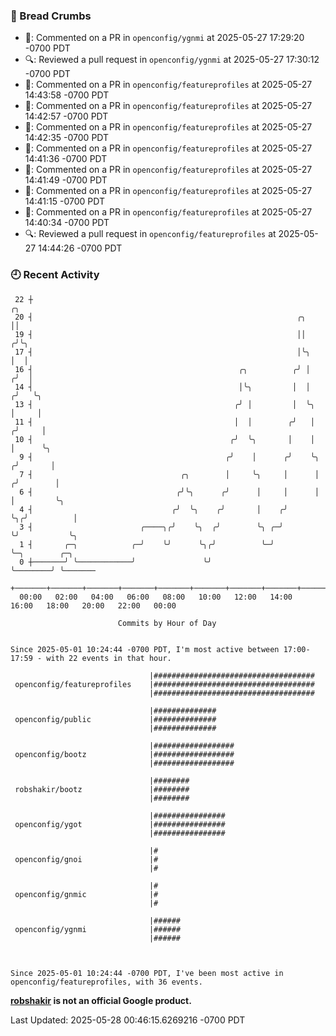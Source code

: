 ### 🍞 Bread Crumbs

 * 💬: Commented on a PR in  `openconfig/ygnmi` at 2025-05-27 17:29:20 -0700 PDT
 * 🔍: Reviewed a pull request in  `openconfig/ygnmi` at 2025-05-27 17:30:12 -0700 PDT
 * 💬: Commented on a PR in  `openconfig/featureprofiles` at 2025-05-27 14:43:58 -0700 PDT
 * 💬: Commented on a PR in  `openconfig/featureprofiles` at 2025-05-27 14:42:57 -0700 PDT
 * 💬: Commented on a PR in  `openconfig/featureprofiles` at 2025-05-27 14:42:35 -0700 PDT
 * 💬: Commented on a PR in  `openconfig/featureprofiles` at 2025-05-27 14:41:36 -0700 PDT
 * 💬: Commented on a PR in  `openconfig/featureprofiles` at 2025-05-27 14:41:49 -0700 PDT
 * 💬: Commented on a PR in  `openconfig/featureprofiles` at 2025-05-27 14:41:15 -0700 PDT
 * 💬: Commented on a PR in  `openconfig/featureprofiles` at 2025-05-27 14:40:34 -0700 PDT
 * 🔍: Reviewed a pull request in  `openconfig/featureprofiles` at 2025-05-27 14:44:26 -0700 PDT

### 🕘 Recent Activity
```
 22 ┼                                                                        ╭╮
 20 ┤                                                           ╭╮           ││
 19 ┤                                                           ││          ╭╯╰╮
 17 ┤                                                           │╰╮         │  │
 16 ┤                                              ╭╮          ╭╯ │        ╭╯  │
 14 ┤                                              │╰╮         │  │       ╭╯   ╰╮
 13 ┤                                             ╭╯ │         │  ╰╮      │     │
 11 ┤                                             │  │        ╭╯   │     ╭╯     │
 10 ┤                                            ╭╯  ╰╮       │    │     │      ╰╮
  9 ┤                                           ╭╯    │      ╭╯    ╰╮   ╭╯       │
  7 ┤                                 ╭╮        │     ╰╮     │      │  ╭╯        │
  6 ┤                                ╭╯╰╮      ╭╯      │     │      │  │         ╰╮
  4 ┤                               ╭╯  ╰╮    ╭╯       │    ╭╯      ╰╮╭╯          │
  3 ┤                        ╭────╮╭╯    ╰╮  ╭╯        ╰╮ ╭─╯        ╰╯           ╰╮
  1 ┤       ╭─╮            ╭─╯    ╰╯      ╰╮╭╯          ╰─╯                        ╰─╮        ╭─╮
  0 ┼───────╯ ╰────────────╯               ╰╯                                        ╰────────╯ ╰───────
    +───────+───────+───────+───────+───────+───────+───────+───────+───────+───────+───────+───────+────
  00:00   02:00   04:00   06:00   08:00   10:00   12:00   14:00   16:00   18:00   20:00   22:00   00:00   

						Commits by Hour of Day


Since 2025-05-01 10:24:44 -0700 PDT, I'm most active between 17:00-17:59 - with 22 events in that hour.

```



```
                               |####################################
 openconfig/featureprofiles    |####################################
                               |####################################

                               |##############
 openconfig/public             |##############
                               |##############

                               |##################
 openconfig/bootz              |##################
                               |##################

                               |########
 robshakir/bootz               |########
                               |########

                               |################
 openconfig/ygot               |################
                               |################

                               |#
 openconfig/gnoi               |#
                               |#

                               |#
 openconfig/gnmic              |#
                               |#

                               |######
 openconfig/ygnmi              |######
                               |######



Since 2025-05-01 10:24:44 -0700 PDT, I've been most active in openconfig/featureprofiles, with 36 events.

```
**[robshakir](mailto:robjs@google.com) is not an official Google product.**  


Last Updated: 2025-05-28 00:46:15.6269216 -0700 PDT
